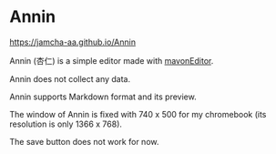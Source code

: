 # Annin

https://jamcha-aa.github.io/Annin

Annin (杏仁) is a simple editor made with [mavonEditor](https://github.com/hinesboy/mavonEditor/). 

Annin does not collect any data.

Annin supports Markdown format and its preview.

The window of Annin is fixed with 740 x 500 for my chromebook (its resolution is only 1366 x 768).

The save button does not work for now.